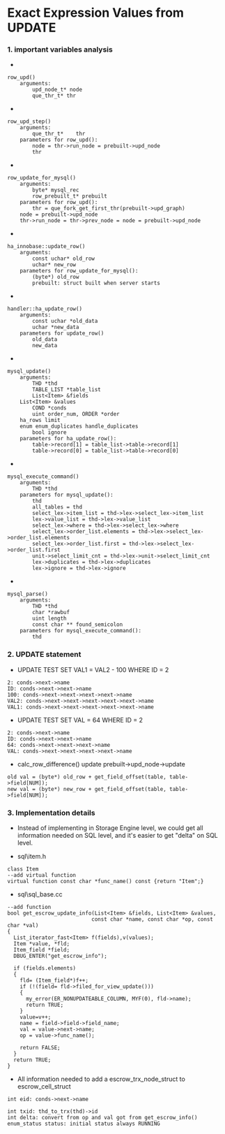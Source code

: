 # Exact Expression Values from UPDATE #

### 1. important variables analysis ###
  * 
```
row_upd()
    arguments:
        upd_node_t* node
        que_thr_t* thr
```
  * 
```
row_upd_step()
    arguments:
        que_thr_t*    thr
    parameters for row_upd():
        node = thr->run_node = prebuilt->upd_node
        thr
```
  * 
```
row_update_for_mysql()
    arguments:
        byte* mysql_rec
        row_prebuilt_t* prebuilt
    parameters for row_upd():
        thr = que_fork_get_first_thr(prebuilt->upd_graph)
    node = prebuilt->upd_node
    thr->run_node = thr->prev_node = node = prebuilt->upd_node
```
  * 
```
ha_innobase::update_row()
    arguments:
        const uchar* old_row
        uchar* new_row
    parameters for row_update_for_mysql():
        (byte*) old_row
        prebuilt: struct built when server starts
```
  * 
```
handler::ha_update_row()
    arguments:
        const uchar *old_data
        uchar *new_data
    parameters for update_row()
        old_data
        new_data
```


  * 
```
mysql_update()
    arguments:
        THD *thd
        TABLE_LIST *table_list
        List<Item> &fields
	List<Item> &values
        COND *conds
        uint order_num, ORDER *order
	ha_rows limit
	enum enum_duplicates handle_duplicates
        bool ignore
    parameters for ha_update_row():
        table->record[1] = table_list->table->record[1]
        table->record[0] = table_list->table->record[0]
```
  * 
```
mysql_execute_command()
    arguments:
        THD *thd
    parameters for mysql_update():
        thd
        all_tables = thd
        select_lex->item_list = thd->lex->select_lex->item_list
        lex->value_list = thd->lex->value_list
        select_lex->where = thd->lex->select_lex->where
        select_lex->order_list.elements = thd->lex->select_lex->order_list.elements
        select_lex->order_list.first = thd->lex->select_lex->order_list.first
        unit->select_limit_cnt = thd->lex->unit->select_limit_cnt
        lex->duplicates = thd->lex->duplicates
        lex->ignore = thd->lex->ignore
```
  * 
```
mysql_parse()
    arguments:
        THD *thd
        char *rawbuf
        uint length
        const char ** found_semicolon
    parameters for mysql_execute_command():
        thd
```


### 2. UPDATE statement ###

  * UPDATE TEST SET VAL1 = VAL2 - 100 WHERE ID = 2
```
2: conds->next->name
ID: conds->next->next->name
100: conds->next->next->next->next->name
VAL2: conds->next->next->next->next->next->name
VAL1: conds->next->next->next->next->next->name
```


  * UPDATE TEST SET VAL = 64 WHERE ID = 2
```
2: conds->next->name
ID: conds->next->next->name
64: conds->next->next->next->name
VAL: conds->next->next->next->next->name
```

  * calc\_row\_difference() update prebuilt->upd\_node->update
```
old val = (byte*) old_row + get_field_offset(table, table->field[NUM]);
new val = (byte*) new_row + get_field_offset(table, table->field[NUM]);
```

### 3. Implementation details ###
  * Instead of implementing in Storage Engine level, we could get all information needed on SQL level, and it's easier to get "delta" on SQL level.

  * sql\item.h
```
class Item
--add virtual function
virtual function const char *func_name() const {return "Item";}
```

  * sql\sql\_base.cc
```
--add function
bool get_escrow_update_info(List<Item> &fields, List<Item> &values,
                           const char *name, const char *op, const char *val)
{
  List_iterator_fast<Item> f(fields),v(values);
  Item *value, *fld;
  Item_field *field;
  DBUG_ENTER("get_escrow_info");

  if (fields.elements)
  {
    fld= (Item_field*)f++;
    if (!(field= fld->filed_for_view_update()))
    {
      my_error(ER_NONUPDATEABLE_COLUMN, MYF(0), fld->name);
      return TRUE;
    }
    value=v++;
    name = field->field->field_name;
    val = value->next->name;
    op = value->func_name();

    return FALSE;
  }
  return TRUE;
}
```


  * All information needed to add a escrow\_trx\_node\_struct to escrow\_cell\_struct
```
int eid: conds->next->name

int txid: thd_to_trx(thd)->id
int delta: convert from op and val got from get_escrow_info()
enum_status status: initial status always RUNNING
```